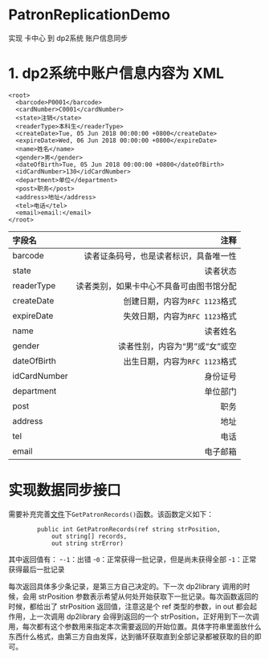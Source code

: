# PatronReplicationDemo
实现 卡中心 到 dp2系统 账户信息同步
# 1. dp2系统中账户信息内容为 XML

```
<root>
  <barcode>P0001</barcode> 
  <cardNumber>C0001</cardNumber> 
  <state>注销</state> 
  <readerType>本科生</readerType> 
  <createDate>Tue, 05 Jun 2018 00:00:00 +0800</createDate> 
  <expireDate>Wed, 06 Jun 2018 00:00:00 +0800</expireDate> 
  <name>姓名</name> 
  <gender>男</gender> 
  <dateOfBirth>Tue, 05 Jun 2018 00:00:00 +0800</dateOfBirth> 
  <idCardNumber>130</idCardNumber> 
  <department>单位</department> 
  <post>职务</post> 
  <address>地址</address> 
  <tel>电话</tel> 
  <email>email:</email> 
</root>
```
|  字段名   |  注释  |
|:----------|---------:|
| barcode | 读者证条码号，也是读者标识，具备唯一性|
| state | 读者状态 |
| readerType | 读者类别，如果卡中心不具备可由图书馆分配 |
| createDate | 创建日期，内容为`RFC 1123`格式 |
| expireDate | 失效日期，内容为`RFC 1123`格式 |
| name | 读者姓名 |
| gender | 读者性别，内容为“男”或“女”或空 |
| dateOfBirth | 出生日期，内容为`RFC 1123`格式 |
| idCardNumber | 身份证号 |
| department | 单位部门 |
| post | 职务 |
| address | 地址 |
| tel | 电话 |
| email | 电子邮箱 |

# 实现数据同步接口
需要补充完善[文件](https://github.com/paopaofeng/PatronReplicationDemo/blob/master/PatronReplicationDemo/CardCenterServer.cs)下`GetPatronRecords()`函数。该函数定义如下：
```
        public int GetPatronRecords(ref string strPosition, 
            out string[] records, 
            out string strError)
```
其中返回值有：
-`-1`：出错
-`0`：正常获得一批记录，但是尚未获得全部
-`1`：正常获得最后一批记录

每次返回具体多少条记录，是第三方自己决定的。下一次 dp2library 调用的时候，会用 strPosition 参数表示希望从何处开始获取下一批记录。每次函数返回的时候，都给出了 strPosition 返回值，注意这是个 ref 类型的参数，in out 都会起作用，上一次调用 dp2library 会得到返回的一个 strPosition，正好用到下一次调用，每次都有这个参数用来指定本次需要返回的开始位置。具体字符串里面放什么东西什么格式，由第三方自由发挥，达到循环获取直到全部记录都被获取的目的即可。
